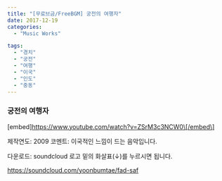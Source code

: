 ```yaml
---
title: "[무료브금/FreeBGM] 궁전의 여행자"
date: 2017-12-19
categories: 
  - "Music Works"

tags: 
  - "경치"
  - "궁전"
  - "여행"
  - "이국"
  - "인도"
  - "중동"
---
```


### 궁전의 여행자

\[embed\]https://www.youtube.com/watch?v=ZSrM3c3NCW0\[/embed\]

제작연도: 2009 코멘트: 이국적인 느낌이 드는 음악입니다.

다운로드: soundcloud 로고 밑의 화살표(↓)를 누르시면 됩니다.

https://soundcloud.com/yoonbumtae/fad-saf
